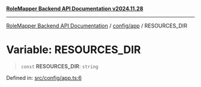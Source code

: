 [**RoleMapper Backend API Documentation v2024.11.28**](../../../README.md)

***

[RoleMapper Backend API Documentation](../../../modules.md) / [config/app](../README.md) / RESOURCES\_DIR

# Variable: RESOURCES\_DIR

> `const` **RESOURCES\_DIR**: `string`

Defined in: [src/config/app.ts:6](https://github.com/FlowCraft-AG/RoleMapper/blob/bd02a9f13cb3346480f35c2638b81cb7d31e5c1f/backend/src/config/app.ts#L6)
